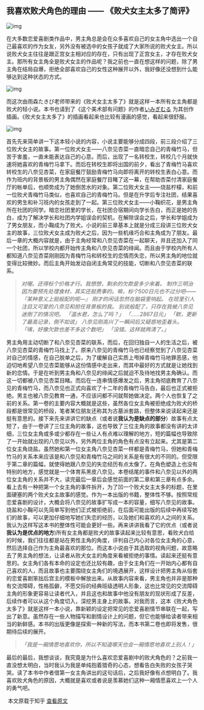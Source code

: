 ## 我喜欢败犬角色的理由 —— 《败犬女主太多了简评》

![img](https://pic1.zhimg.com/v2-a3a55884cafa76c49cce27cf03070598_720w.png?source=d16d100b)

​		在大多数恋爱喜剧类作品中，男主角总是会在众多喜欢自己的女主角中选出一个自己最喜欢的作为女友，另外没有被选中的女孩子就成了大家所说的败犬女主。所以说败犬女主往往是跟正宫女主相对应的存在，只有出现了正宫女主，才存在败犬女主。那所有女主角全是败犬女主的作品呢？我之前也一直在想这样的问题，除了男主角在结局自爆，拒绝全部喜欢自己的女性这种展开以外，我好像还没想到什么能够达到这种状态的方式。

![img](https://pic2.zhimg.com/80/v2-31af6ee9c1735196b3bf974b3376b9b1_720w.jpg?source=d16d100b)

​		而这次由雨森たきび老师带来的《败犬女主太多了》就是这样一本所有女主角都是败犬的轻小说。本书也请到了《这个美术部有问题》的作者[いみぎむる](http://link.zhihu.com/?target=https%3A//bgm.tv/person/13418) 为其创作插画。《败犬女主太多了》的插画看起来也比较有漫画的感觉，看起来很舒服。

![img](https://pica.zhimg.com/80/v2-5eb0caea9b051546ed11a1f311d858c6_720w.jpg?source=d16d100b)

​		首先先来简单讲一下这本轻小说的内容，小说主要能够分成四段，前三段介绍了三位败犬女主的故事。第一位败犬女主——八奈见杏菜一直暗恋自己的青梅竹马，但苦于害羞，一直未能表达自己的心意。而后，出现了一名转校生，转校几个月就快速将她喜欢的青梅竹马拿下。而后在转校生即将出国的前夕，看出了青梅竹马喜欢转校生的八奈见杏菜，在家庭餐厅鼓励青梅竹马向即将离开的转校生表白心意。而作为班内的背景板的男主角偶然在家庭餐厅目睹了这一幕，在帮助杏菜付清家庭餐厅的帐单后，也顺势成为了她倒苦水的对象。第二位败犬女主——烧盐柠檬，和前一位败犬青梅竹马类似，也喜欢自己的青梅竹马。但是在升学后专注社团，结果喜欢的男生和补习班内的女孩走到了一起。第三位败犬女主——小鞠织花，是男主角所在社团的同学。暗恋社团里的学长，在社团合宿期间向学长告白，而正是她的告白，成为了解决学长和社团内学姐误会的契机，在解除误会之后，学长和学姐成为了男女朋友，而小鞠成为了败犬。小说的前三章基本上就是分成三段讲三位败犬女主的故事，三位败犬女主成为败犬之后，因为一些机缘巧合和主角成为了朋友。最后一章的大概内容就是，由于主角经常和八奈见杏菜在一起聊天，并且还加入了同一个社团，所以学校内都开始传主角和八奈见杏菜的绯闻。而且由于学校内所有人都知道八奈见杏菜刚刚因为青梅竹马和转校生的恋情而失恋，所以男主角的地位就变得比较微妙。而后主角开始发动自闭主角常见的技能，切断和八奈见杏菜的联系。

> *对喔。还得标个价格才行。我想想，剩余的欠款是多少来着。*
> *制作三明治因为要预先处理食材，其实还挺费事的。嘛，标个500日元也不过分吧——*
> *『某种意义上挺般配的呢—』*
> *刚才的闲话忽然在脑袋里响起。*
> *在班里引人注目又可爱的八奈见和担任背景板的我。*
> *别说般配了，只存在我被八奈见迷倒了的情况吧。*
> *「温水君，怎么了吗？」*
> *「……2867日元」*
> *「欸，更新了最高记录，倒不如说」*
> *八奈见刚高兴了一瞬间后又疑惑地歪着头。*
> *「咦，好像欠款也差不多这个数吧」*
> *「没错。这样就两清了。」*

​		男主角用主动切断了和八奈见杏菜的联系，而后，在回归独自一人的生活之后，被八奈见杏菜的青梅竹马找上了。原来八奈见的青梅竹马也已经察觉到了八奈见杏菜对自己的情感，在自己脱单之后，为了缓解自己实质上甩掉青梅竹马地罪恶感，他迫切地希望八奈见杏菜能够从这份情感中走出来，而其中最好的方式就是让她找到新的恋情。于是在听到男主角和八奈见的绯闻之后就迫不及待地找男主角确认。而这一切都被八奈见杏菜目睹。而后在一连串情感爆发之后，男主角彻底教育了八奈见的青梅竹马，而八奈见也正式向喜欢了十二年的青梅竹马告白，最后也正式被拒绝。男主也被八奈见教育一通，不应该问都不问就帮她做决定。两个人也恢复了之前的关系。第一卷的主要内容大概就是这些，虽然各位女主角被拒绝成为败犬的桥段都是很常见的桥段，笔者某位朋友还称其为古墓派套路，但整体来说读起来还是挺有意思的。接下来先来讲讲它的缺点（或者说**我认为是缺点的部分**）故事有点太短了，由于一卷讲了三位主角的故事，这也导致了三位主角的故事都没有讲的太详细，三位女主角或多或少都存在一些让人有点难以理解的地方，短的篇幅也导致除了一开始就出现的八奈见以外，另外两位主角的角色有点没有立起来。尤其是第二位女主角烧盐。虽然她和第一位女主角八奈见杏菜一样都是青梅竹马，但她和青梅竹马的关系本来应该是和八奈见和青梅竹马之间的关系是有很大的不同的。但受限于第二章的篇幅，就使得她跟八奈见的失恋经历有点太像了。在角色塑造上也没有特别的地方，感觉就是一个体育系黑皮八奈见。本卷结尾的事件和八奈见以外的两位女主角的关系并不大，读完最后一章后会感觉前面的第二章和第三章有点多余。看上去有一种把第一个女主角的事件拆开，为了凹一个败犬女主太多的标题，在里面硬塞的两个败犬女主故事的感觉。作为一本出版的书籍，整体性不够。按照常规恋爱喜剧的设计，大概会将八奈见的故事扩写成一本的容量，细写八奈见的故事。烧盐和小鞠可以先简单写到他们正式被拒绝前，在后面可能出版的后续中再续写她们的故事，可以更加仔细地写她们失恋的经历，以及她们和喜欢的人之间的关系。我认为这样写这本书的整体性可能会更好一些。再来讲讲我看了它的优点（或者说**我认为是优点的地方**)所有女主角都是败犬的故事读起来比较有意思，看败犬白给的时候，我们往往都是站在男性主角的角度，评判自己内心对各位女主角的心意，然后选择自己作为主角最喜欢的那位。而这本小说由于其选取的视角问题，故意略去了男主角的想法，让读者从败犬女主的角度来看被拒绝的事情。读起来还挺有意思的。女主角们各有本命的设定也还比较有趣，由于女主角们在一开始内心都有自己喜欢的人，而且故事也主要围绕女主角们的境遇展开，这样设计把男主角从俗套的恋爱喜剧笨拙后宫主的模板中解放出来。从故事内容来看，男主角也并非是那种有交流障碍，性格孤僻，不愿交际的经典班级透明人形象，这也比常见的交流障碍主角的形象更容易让读者代入，并且这也和故事中他没有朋友的现状形成了反差，后续作者可以从这个角度切入，深挖男主身上的故事。对我而言，这本《败犬角色太多了》就是这样一本小说，靠新颖的设定把常见的恋爱喜剧情节串联在一起，写出了新意。虽然存在一些人物描写和剧情设计上的问题，但它也能够给读者带来相当的新鲜感。本书的出版更像是探索一种新的写法，而本书第二卷也即将发售，很期待后续的展开。

> *「我是一厢情愿地喜欢你，所以不知道哪天也会一厢情愿地喜欢上别人！」*


​		最后的最后，我想谈谈，我究竟是为什么喜欢恋爱喜剧中的败犬角色的？之前我一直没想太明白，当时我认为我是单纯抱着猎奇的心态，想看告白失败的女孩子哭哭。读了本书中作者借第一女主角讲出的这句话后，之后我好像有点想明白了。我喜欢败犬角色的原因，大概就是喜欢或者说是羡慕她们这种一厢情愿喜欢上一个人的勇气吧。

​        本文原载于知乎 [查看原文](https://www.zhihu.com/people/AXIA0321/posts)